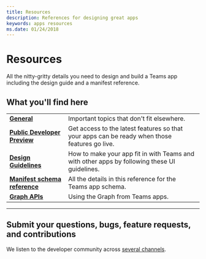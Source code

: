 ```yaml
---
title: Resources
description: References for designing great apps
keywords: apps resources
ms.date: 01/24/2018
---
```

# Resources

All the nitty-gritty details you need to design and build a Teams app including the design guide and a manifest reference.

## What you'll find here

|   |   |
| - | - |
| [**General**](~/resources/general/general-overview) | Important topics that don't fit elsewhere. |
| [**Public Developer Preview**](~/resources/dev-preview/developer-preview-intro) | Get access to the latest features so that your apps can be ready when those features go live. |
| [**Design Guidelines**](~/resources/design/overview) | How to make your app fit in with Teams and with other apps by following these UI guidelines. |
| [**Manifest schema reference**](~/resources/schema/manifest-schema) | All the details in this reference for the Teams app schema. |
| [**Graph APIs**](~/resources/microsoft-graph) | Using the Graph from Teams apps. |

---

## Submit your questions, bugs, feature requests, and contributions

We listen to the developer community across [several channels](~/feedback).
